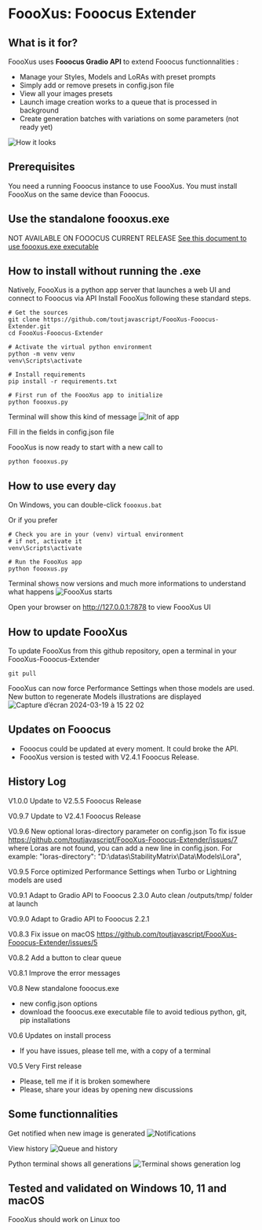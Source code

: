 # FoooXus: Fooocus Extender

## What is it for?
FoooXus uses **Fooocus Gradio API** to extend Fooocus functionnalities :
- Manage your Styles, Models and LoRAs with preset prompts
- Simply add or remove presets in config.json file
- View all your images presets
- Launch image creation works to a queue that is processed in background
- Create generation batches with variations on some parameters (not ready yet)

![How it looks](https://github.com/toutjavascript/FoooXus-Fooocus-Extender/assets/30899600/9629f7d0-a710-4e2d-a698-4290d45f71a7)

## Prerequisites
You need a running Fooocus instance to use FoooXus.
You must install FoooXus on the same device than Fooocus.

## Use the standalone foooxus.exe
NOT AVAILABLE ON FOOOCUS CURRENT RELEASE
[See this document to use foooxus.exe executable](executable.md)

## How to install without running the .exe
Natively, FoooXus is a python app server that launches a web UI and connect to Fooocus via API
Install FoooXus following these standard steps.

```
# Get the sources 
git clone https://github.com/toutjavascript/FoooXus-Fooocus-Extender.git
cd FoooXus-Fooocus-Extender

# Activate the virtual python environment
python -m venv venv
venv\Scripts\activate

# Install requirements
pip install -r requirements.txt

# First run of the FoooXus app to initialize
python foooxus.py
```

Terminal will show this kind of message
![Init of app](https://github.com/toutjavascript/FoooXus-Fooocus-Extender/assets/30899600/1c16d3e7-b0af-48cf-920c-2a04c893ef01)

Fill in the fields in config.json file

FoooXus is now ready to start with a new call to
```
python foooxus.py
```


## How to use every day
On Windows, you can double-click <code>foooxus.bat</code>

Or if you prefer
```
# Check you are in your (venv) virtual environment
# if not, activate it
venv\Scripts\activate

# Run the FoooXus app
python foooxus.py
```

Terminal shows now versions and much more informations to understand what happens
![FoooXus starts](https://github.com/toutjavascript/FoooXus-Fooocus-Extender/assets/30899600/2eda20a1-3f10-46a9-b5bc-531674226d28)

Open your browser on http://127.0.0.1:7878 to view FoooXus UI

## How to update FoooXus
To update FoooXus from this github repository, open a terminal in your FoooXus-Fooocus-Extender 
```
git pull
```

FoooXus can now force Performance Settings when those models are used. New button to regenerate Models illustrations are displayed
![Capture d’écran 2024-03-19 à 15 22 02](https://github.com/toutjavascript/FoooXus-Fooocus-Extender/assets/30899600/65ac30fb-eeb1-4785-bcd2-c19aa1c58524)


## Updates on Fooocus
- Fooocus could be updated at every moment. It could broke the API.
- FoooXus version is tested with V2.4.1 Fooocus Release.

## History Log
V1.0.0 Update to V2.5.5 Fooocus Release

V0.9.7 Update to V2.4.1 Fooocus Release

V0.9.6 New optional loras-directory parameter on config.json
       To fix issue https://github.com/toutjavascript/FoooXus-Fooocus-Extender/issues/7 where Loras are not found,
       you can add a new line in config.json. For example:
       "loras-directory": "D:\\datas\\StabilityMatrix\\Data\\Models\\Lora",

V0.9.5 Force optimized Performance Settings when Turbo or Lightning models are used

V0.9.1 Adapt to Gradio API to Fooocus 2.3.0
       Auto clean /outputs/tmp/ folder at launch    

V0.9.0 Adapt to Gradio API to Fooocus 2.2.1

V0.8.3 Fix issue on macOS https://github.com/toutjavascript/FoooXus-Fooocus-Extender/issues/5

V0.8.2 Add a button to clear queue 

V0.8.1 Improve the error messages 

V0.8 New standalone fooocus.exe 
- new config.json options 
- download the fooocus.exe executable file to avoid tedious python, git, pip installations

V0.6 Updates on install process
- If you have issues, please tell me, with a copy of a terminal

V0.5 Very First release
- Please, tell me if it is broken somewhere
- Please, share your ideas by opening new discussions

## Some functionnalities
Get notified when new image is generated
![Notifications](https://github.com/toutjavascript/FoooXus-Fooocus-Extender/assets/30899600/96146dca-fd97-4729-b7e4-0fd2699580c6)

View history 
![Queue and history](https://github.com/toutjavascript/FoooXus-Fooocus-Extender/assets/30899600/e82f3b8b-db2c-41b4-9f21-29fb315960e5)

Python terminal shows all generations
![Terminal shows generation log](https://github.com/toutjavascript/FoooXus-Fooocus-Extender/assets/30899600/3d9190f8-e730-4893-8e9f-dda637419778)

## Tested and validated on Windows 10, 11 and macOS
FoooXus should work on Linux too
